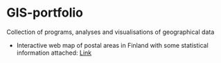 # GIS-portfolio
Collection of programs, analyses and visualisations of geographical data
- Interactive web map of postal areas in Finland with some statistical information attached: [Link](https://github.com/mattikat/GIS-portfolio/Postal-areas.html)

